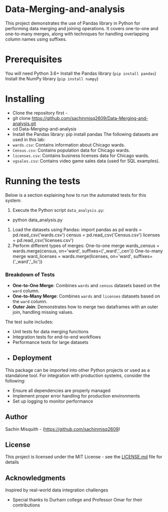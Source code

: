 # Data-Merging-and-analysis
This project demonstrates the use of Pandas library in Python for performing data merging and joining operations. It covers one-to-one and one-to-many merges, along with techniques for handling overlapping column names using suffixes.
# Prerequisites
You will need Python 3.6+ 
Install the Pandas library (`pip install pandas`)
Install the NumPy library (`pip install numpy`)
# Installing 
- Clone the repository first - 
- git clone https://github.com/sachinmisq2609/Data-Merging-and-analysis.git
- cd Data-Merging-and-analysis
-  Install the Pandas library: pip install pandas
The following datasets are used in this lab:
-   `wards.csv`: Contains information about Chicago wards.
-   `Census.csv`: Contains population data for Chicago wards.
-   `licenses.csv`: Contains business licenses data for Chicago wards.
-   `vgsales.csv`: Contains video game sales data (used for SQL examples).
# Running the tests
Below is a section explaining how to run the automated tests for this system:
1.  Execute the Python script `data_analysis.py`:
- python data_analysis.py
1.  Load the datasets using Pandas:
    import pandas as pd
    wards = pd.read_csv('wards.csv')
    census = pd.read_csv('Census.csv')
    licenses = pd.read_csv('licenses.csv')
2.  Perform different types of merges:
    One-to-one merge
    wards_census = wards.merge(census, on='ward', suffixes=('_ward','_cen'))
    One-to-many merge
    ward_licenses = wards.merge(licenses, on='ward', suffixes=('_ward','_lic'))
### Breakdown of Tests
-   **One-to-One Merge**: Combines `wards` and `census` datasets based on the `ward` column.
-   **One-to-Many Merge**: Combines `wards` and `licenses` datasets based on the `ward` column.
-   **Outer Join**: Demonstrates how to merge two dataframes with an outer join, handling missing values.

The test suite includes:
- Unit tests for data merging functions
- Integration tests for end-to-end workflows
- Performance tests for large datasets
- ## Deployment

This package can be imported into other Python projects or used as a standalone tool. For integration with production systems, consider the following:
- Ensure all dependencies are properly managed
- Implement proper error handling for production environments
- Set up logging to monitor performance
 ## Author
Sachin Misquith - (https://github.com/sachinmisq2609)
## License
This project is licensed under the MIT License - see the [LICENSE.md](LICENSE.md) file for details
## Acknowledgments
Inspired by real-world data integration challenges
* Special thanks to Durham college and Professor Omar for their contributions
